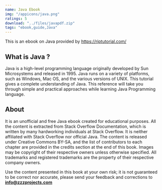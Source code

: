 ```yaml
---
name: Java Ebook
img: "/appicons/java.png"
ratings: 5
download: "../files/javapdf.zip"
tags: "ebook,guide,Java"
---
```


This is an ebook on Java provided by <a href="https://riptutorial.com/" >https://riptutorial.com/</a>

## What is Java ?

Java is a high-level programming language originally developed by Sun Microsystems and released in 1995. Java runs on a variety of platforms, such as Windows, Mac OS, and the various versions of UNIX. This tutorial gives a complete understanding of Java. This reference will take you through simple and practical approaches while learning Java Programming language.

## About

It is an unofficial and free Java ebook created for educational purposes. All the content is
extracted from Stack Overflow Documentation, which is written by many hardworking individuals at
Stack Overflow. It is neither affiliated with Stack Overflow nor official Java.
The content is released under Creative Commons BY-SA, and the list of contributors to each
chapter are provided in the credits section at the end of this book. Images may be copyright of
their respective owners unless otherwise specified. All trademarks and registered trademarks are
the property of their respective company owners.

Use the content presented in this book at your own risk; it is not guaranteed to be correct nor
accurate, please send your feedback and corrections to **info@zzzprojects.com**
